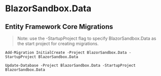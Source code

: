 ﻿# BlazorSandbox.Data

## Entity Framework Core Migrations

> Note: use the -StartupProject flag to specify BlazorSandbox.Data as the start project for creating migrations.

```
Add-Migration InitialCreate -Project BlazorSandbox.Data -StartupProject BlazorSandbox.Data
```

```
Update-Database -Project BlazorSandbox.Data -StartupProject BlazorSandbox.Data
```


